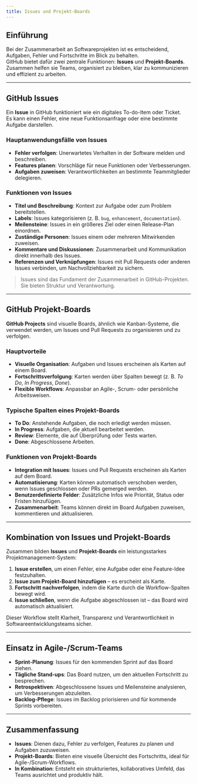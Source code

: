 ```yaml
---
title: Issues und Projekt-Boards
---
```


## Einführung

Bei der Zusammenarbeit an Softwareprojekten ist es entscheidend, Aufgaben, Fehler und Fortschritte im Blick zu behalten.  
GitHub bietet dafür zwei zentrale Funktionen: **Issues** und **Projekt-Boards**.  
Zusammen helfen sie Teams, organisiert zu bleiben, klar zu kommunizieren und effizient zu arbeiten.

---

## GitHub Issues

Ein **Issue** in GitHub funktioniert wie ein digitales To-do-Item oder Ticket.  
Es kann einen Fehler, eine neue Funktionsanfrage oder eine bestimmte Aufgabe darstellen.

### Hauptanwendungsfälle von Issues

- **Fehler verfolgen**: Unerwartetes Verhalten in der Software melden und beschreiben.  
- **Features planen**: Vorschläge für neue Funktionen oder Verbesserungen.  
- **Aufgaben zuweisen**: Verantwortlichkeiten an bestimmte Teammitglieder delegieren.  

### Funktionen von Issues

- **Titel und Beschreibung**: Kontext zur Aufgabe oder zum Problem bereitstellen.  
- **Labels**: Issues kategorisieren (z. B. `bug`, `enhancement`, `documentation`).  
- **Meilensteine**: Issues in ein größeres Ziel oder einen Release-Plan einordnen.  
- **Zuständige Personen**: Issues einem oder mehreren Mitwirkenden zuweisen.  
- **Kommentare und Diskussionen**: Zusammenarbeit und Kommunikation direkt innerhalb des Issues.  
- **Referenzen und Verknüpfungen**: Issues mit Pull Requests oder anderen Issues verbinden, um Nachvollziehbarkeit zu sichern.  

> Issues sind das Fundament der Zusammenarbeit in GitHub-Projekten. Sie bieten Struktur und Verantwortung.

---

## GitHub Projekt-Boards

**GitHub Projects** sind visuelle Boards, ähnlich wie Kanban-Systeme, die verwendet werden, um Issues und Pull Requests zu organisieren und zu verfolgen.

### Hauptvorteile

- **Visuelle Organisation**: Aufgaben und Issues erscheinen als Karten auf einem Board.  
- **Fortschrittsverfolgung**: Karten werden über Spalten bewegt (z. B. *To Do*, *In Progress*, *Done*).  
- **Flexible Workflows**: Anpassbar an Agile-, Scrum- oder persönliche Arbeitsweisen.  

### Typische Spalten eines Projekt-Boards

- **To Do**: Anstehende Aufgaben, die noch erledigt werden müssen.  
- **In Progress**: Aufgaben, die aktuell bearbeitet werden.  
- **Review**: Elemente, die auf Überprüfung oder Tests warten.  
- **Done**: Abgeschlossene Arbeiten.  

### Funktionen von Projekt-Boards

- **Integration mit Issues**: Issues und Pull Requests erscheinen als Karten auf dem Board.  
- **Automatisierung**: Karten können automatisch verschoben werden, wenn Issues geschlossen oder PRs gemerged werden.  
- **Benutzerdefinierte Felder**: Zusätzliche Infos wie Priorität, Status oder Fristen hinzufügen.  
- **Zusammenarbeit**: Teams können direkt im Board Aufgaben zuweisen, kommentieren und aktualisieren.  

---

## Kombination von Issues und Projekt-Boards

Zusammen bilden **Issues** und **Projekt-Boards** ein leistungsstarkes Projektmanagement-System:

1. **Issue erstellen**, um einen Fehler, eine Aufgabe oder eine Feature-Idee festzuhalten.  
2. **Issue zum Projekt-Board hinzufügen** – es erscheint als Karte.  
3. **Fortschritt nachverfolgen**, indem die Karte durch die Workflow-Spalten bewegt wird.  
4. **Issue schließen**, wenn die Aufgabe abgeschlossen ist – das Board wird automatisch aktualisiert.  

Dieser Workflow stellt Klarheit, Transparenz und Verantwortlichkeit in Softwareentwicklungsteams sicher.

---

## Einsatz in Agile-/Scrum-Teams

- **Sprint-Planung**: Issues für den kommenden Sprint auf das Board ziehen.  
- **Tägliche Stand-ups**: Das Board nutzen, um den aktuellen Fortschritt zu besprechen.  
- **Retrospektiven**: Abgeschlossene Issues und Meilensteine analysieren, um Verbesserungen abzuleiten.  
- **Backlog-Pflege**: Issues im Backlog priorisieren und für kommende Sprints vorbereiten.  

---

## Zusammenfassung

- **Issues**: Dienen dazu, Fehler zu verfolgen, Features zu planen und Aufgaben zuzuweisen.  
- **Projekt-Boards**: Bieten eine visuelle Übersicht des Fortschritts, ideal für Agile-/Scrum-Workflows.  
- **In Kombination**: Entsteht ein strukturiertes, kollaboratives Umfeld, das Teams ausrichtet und produktiv hält.  
